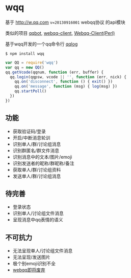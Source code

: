 # wqq

基于 <http://w.qq.com> `v=20130916001` webqq协议 的api模块

类似的项目 [qqbot](https://github.com/xhan/qqbot), [webqq-client](https://github.com/longbai/webqq-client), [Webqq-Client(Perl)](https://github.com/sjdy521/Webqq-Client)

基于wqq开发的一个qq命令行 [qqlog](https://github.com/fritx/qqlog)

```
$ npm install wqq
```

```js
var QQ = require('wqq')
var qq = new QQ()
qq.getVcode(qqnum, function (err, buffer) {
  qq.login(qqpsw, vcode || '', function (err, nick) {
    qq.on('disconnect', function () { exit() })
    qq.on('message', function (msg) { log(msg) })
    qq.startPoll()
  })
})
```

## 功能

- 获取验证码/登录
- 开启/中断消息轮训
- 识别单人/群/讨论组消息
- 识别群匿名/群文件消息
- 识别消息中的文本/图片/emoji
- 识别发送者的昵称/群昵称/备注
- 获取单人/群/讨论组资料
- 发送单人/群/讨论组消息

## 待完善

- 登录状态
- 识别单人/讨论组文件消息
- 呈现消息中qq表情的语义

## 不可抗力

- 无法呈现单人/讨论组文件消息
- 无法呈现/发送图片
- 极个别emoji识别不全
- [webqq即将废弃](http://www.pingwest.com/bye-web-qq/)
